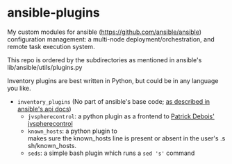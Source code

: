 ansible-plugins
===============

My custom modules for ansible (https://github.com/ansible/ansible) configuration management: 
a multi-node deployment/orchestration, and remote task execution system.

This repo is ordered by the subdirectories as mentioned in ansible's lib/ansible/utils/plugins.py

Inventory plugins are best written in Python, but could be in any language you like.

+ `inventory_plugins`    (No part of ansible's base code; [as described in ansible's api docs](https://github.com/ansible/ansible/blob/devel/docsite/latest/rst/api.rst#external-inventory-scripts))
    + `jvspherecontrol`: a python plugin as a frontend to [Patrick Debois' jvspherecontrol](https://github.com/jedi4ever/jvspherecontrol)
    + `known_hosts`: a python plugin to makes sure the known_hosts line is present or absent in the user's .ssh/known_hosts.
    + `seds`: a simple bash plugin which runs a `sed 's'` command


